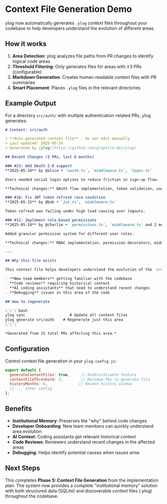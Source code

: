 # Context File Generation Demo

ylog now automatically generates `.ylog` context files throughout your codebase to help developers understand the evolution of different areas.

## How it works

1. **Area Detection**: ylog analyzes file paths from PR changes to identify logical code areas
2. **Threshold Filtering**: Only generates files for areas with ≥3 PRs (configurable)
3. **Markdown Generation**: Creates human-readable context files with PR summaries
4. **Smart Placement**: Places `.ylog` files in the relevant directories

## Example Output

For a directory `src/auth/` with multiple authentication-related PRs, ylog generates:

```markdown
# Context: src/auth

> **Auto-generated context file** - Do not edit manually  
> Last updated: 2025-05-24  
> Generated by [ylog](https://github.com/graphite-dev/ylog)

## Recent Changes (3 PRs, last 6 months)

### #23: Add OAuth 2.0 support
**2025-05-20** by @alice • `oauth.ts`, `middleware.ts`, `types.ts`

Users needed social login options to reduce friction in sign-up flow.

**Technical changes:** OAuth flow implementation, token validation, user mapping

### #18: Fix JWT token refresh race condition  
**2025-05-15** by @bob • `jwt.ts`, `middleware.ts`

Token refresh was failing under high load causing user logouts.

### #12: Implement role-based permissions
**2025-05-10** by @charlie • `permissions.ts`, `middleware.ts` and 2 more

Added granular permission system for different user roles.

**Technical changes:** RBAC implementation, permission decorators, middleware guards

---

## Why this file exists

This context file helps developers understand the evolution of the `src/auth` area by summarizing relevant pull requests. It's especially useful for:

- **New team members** getting familiar with the codebase
- **Code reviews** requiring historical context  
- **AI coding assistants** that need to understand recent changes
- **Debugging** issues in this area of the code

## How to regenerate

\`\`\`bash
ylog sync                    # Update all context files
ylog generate src/auth    # Regenerate just this area
\`\`\`

*Generated from 15 total PRs affecting this area.*
```

## Configuration

Control context file generation in your `ylog.config.js`:

```javascript
export default {
  generateContextFiles: true,     // Enable/disable feature
  contextFileThreshold: 3,        // Minimum PRs to generate file
  historyMonths: 6,              // Recent history window
  // ... other config
};
```

## Benefits

- **Institutional Memory**: Preserves the "why" behind code changes
- **Developer Onboarding**: New team members can quickly understand area evolution  
- **AI Context**: Coding assistants get relevant historical context
- **Code Reviews**: Reviewers understand recent changes in the affected areas
- **Debugging**: Helps identify potential causes when issues arise

## Next Steps

This completes **Phase 5: Context File Generation** from the implementation plan. The system now provides a complete "institutional memory" solution with both structured data (SQLite) and discoverable context files (.ylog) throughout the codebase.